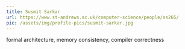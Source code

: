 ```yaml
---
title: Susmit Sarkar
url: https://www.st-andrews.ac.uk/computer-science/people/ss265/
pic: /assets/img/profile-pics/susmit-sarkar.jpg
---
```

formal architecture, memory consistency, compiler correctness
